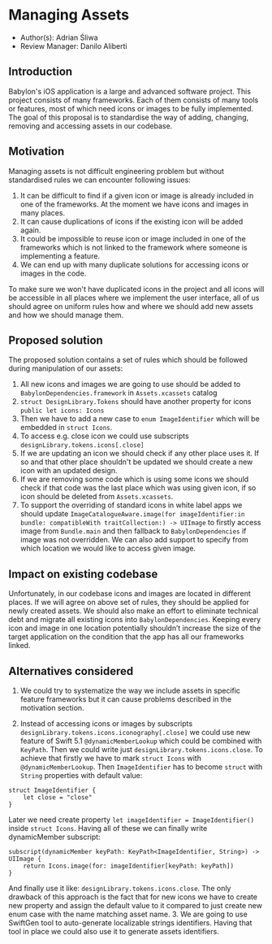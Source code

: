 
# Managing Assets

* Author(s): Adrian Śliwa
* Review Manager: Danilo Aliberti

## Introduction

Babylon's iOS application is a large and advanced software project. This project consists of many frameworks. Each of them consists of many tools or features, most of which need icons or images to be fully implemented. The goal of this proposal is to standardise the way of adding, changing, removing and accessing assets in our codebase.

## Motivation

Managing assets is not difficult engineering problem but without standardised rules we can encounter following issues:
1. It can be difficult to find if a given icon or image is already included in one of the frameworks. At the moment we have icons and images in many places.
2. It can cause duplications of icons if the existing icon will be added again.
3. It could be impossible to reuse icon or image included in one of the frameworks which is not linked to the framework where someone is implementing a feature.
4. We can end up with many duplicate solutions for accessing icons or images in the code.

To make sure we won't have duplicated icons in the project and all icons will be accessible in all places where we implement the user interface, all of us should agree on uniform rules how and where we should add new assets and how we should manage them.


## Proposed solution

The proposed solution contains a set of rules which should be followed during manipulation of our assets:
1. All new icons and images we are going to use should be added to `BabylonDependencies.framework` in `Assets.xcassets` catalog 
2. `struct DesignLibrary.Tokens` should have another property for icons `public let icons: Icons`
3. Then we have to add a new case to `enum ImageIdentifier` which will be embedded in `struct Icons`.
4. To access e.g. close icon we could use subscripts `designLibrary.tokens.icons[.close]`
5. If we are updating an icon we should check if any other place uses it. If so and that other place shouldn't be updated we should create a new icon with an updated design.
6. If we are removing some code which is using some icons we should check if that code was the last place which was using given icon, if so icon should be deleted from `Assets.xcassets`.
7. To support the overriding of standard icons in white label apps we should update `ImageCatalogueAware.image(for imageIdentifier:in bundle: compatibleWith traitCollection:) -> UIImage` to firstly access image from `Bundle.main` and then fallback to `BabylonDependencies` if image was not overridden. We can also add support to specify from which location we would like to access given image.

## Impact on existing codebase

Unfortunately, in our codebase icons and images are located in different places. If we will agree on above set of rules, they should be applied for newly created assets. We should also make an effort to eliminate technical debt and migrate all existing icons into `BabylonDependencies`.
Keeping every icon and image in one location potentially shouldn’t increase the size of the target application on the condition that the app has all our frameworks linked.

## Alternatives considered

1. We could try to systematize the way we include assets in specific feature frameworks but it can cause problems described in the motivation section.

2. Instead of accessing icons or images by subscripts `designLibrary.tokens.icons.iconography[.close]` we could use new feature of Swift 5.1 `@dynamicMemberLookup` which could be combined with `KeyPath`. Then we could write just `designLibrary.tokens.icons.close`.
To achieve that firstly we have to mark `struct Icons` with `@dynamicMemberLookup`. Then `ImageIdentifier` has to become `struct` with `String` properties with default value:
```
struct ImageIdentifier {
    let close = "close"
}
```
Later we need create property `let imageIdentifier = ImageIdentifier()` inside `struct Icons`. Having all of these we can finally write dynamicMember subscript:
```
subscript(dynamicMember keyPath: KeyPath<ImageIdentifier, String>) -> UIImage {
    return Icons.image(for: imageIdentifier[keyPath: keyPath])
}
```
And finally use it like: `designLibrary.tokens.icons.close`. The only drawback of this approach is the fact that for new icons we have to create new property and assign the default value to it compared to just create new enum case with the name matching asset name.
3. We are going to use SwiftGen tool to auto-generate localizable strings identifiers. Having that tool in place we could also use it to generate assets identifiers.


